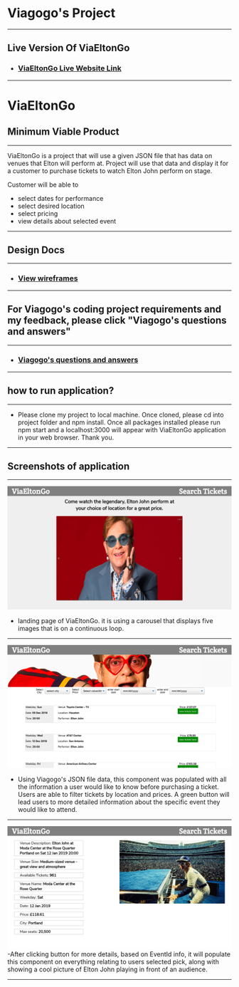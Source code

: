# Viagogo's Project
___
## Live Version Of ViaEltonGo

- ### [ViaEltonGo Live Website Link](https://viaeltongo.herokuapp.com/)

---

# ViaEltonGo

## Minimum Viable Product

---

ViaEltonGo is a project that will use a given JSON file that has data on venues that Elton will perform at. Project will use that data and display it for a customer to purchase tickets to watch Elton John perform on stage.

Customer will be able to

- select dates for performance
- select desired location
- select pricing
- view details about selected event

---

## Design Docs

---

- ### [View wireframes](./DOCS/wireframes)

---

## For Viagogo's coding project requirements and my feedback, please click "Viagogo's questions and answers"

---

- ### [Viagogo's questions and answers](./DOCS/RECAPFILE.md)

---

## how to run application?

---

- Please clone my project to local machine. Once cloned, please cd into project folder and npm install. Once all packages installed please run npm start and a localhost:3000 will appear with ViaEltonGo application in your web browser. Thank you.

---

## Screenshots of application

---

![landingPage](./DOCS/screenshots/landingPage.png)

- landing page of ViaEltonGo. it is using a carousel that displays five images that is on a continuous loop.

---

![searchPage](./DOCS/screenshots/searchPage.png)

- Using Viagogo's JSON file data, this component was populated with all the information a user would like to know before purchasing a ticket. Users are able to filter tickets by location and prices. A green button will lead users to more detailed information about the specific event they would like to attend.

---

![displayTicketDetailPage](./DOCS/screenshots/displayTicketDetailPage.png)
-After clicking button for more details, based on EventId info, it will populate this component on everything relating to users selected pick, along with showing a cool picture of Elton John playing in front of an audience.

---
